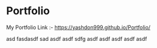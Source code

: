 # Portfolio
My Portfolio Link :-
https://yashdon999.github.io/Portfolio/

asd
fasdasdf
sad
asdf
asdf
sdfg
asdf
asdf
asdf
asdf
asdf
